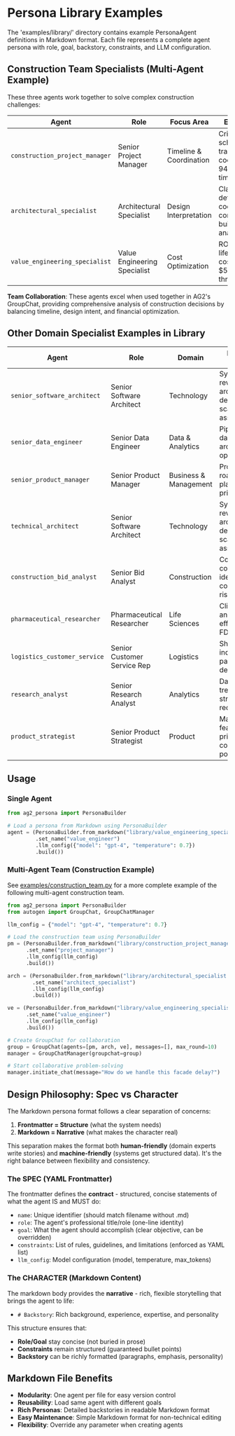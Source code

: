 # Persona Library Examples

The 'examples/library/' directory contains example PersonaAgent definitions in Markdown format. Each file represents a complete agent persona with role, goal, backstory, constraints, and LLM configuration.

## Construction Team Specialists (Multi-Agent Example)

These three agents work together to solve complex construction challenges:

| Agent | Role | Focus Area | Expertise |
|-------|------|------------|-----------|
| `construction_project_manager` | Senior Project Manager | Timeline & Coordination | Critical path scheduling, trade coordination, 94% on-time delivery |
| `architectural_specialist` | Architectural Specialist | Design Interpretation | Clash detection, code compliance, buildability analysis |
| `value_engineering_specialist` | Value Engineering Specialist | Cost Optimization | ROI analysis, lifecycle costs, saved $500M through VE |

**Team Collaboration**: These agents excel when used together in AG2's GroupChat, providing comprehensive analysis of construction decisions by balancing timeline, design intent, and financial optimization.

## Other Domain Specialist Examples in Library

| Agent | Role | Domain | Example Use Cases |
|-------|------|--------|----------|
| `senior_software_architect` | Senior Software Architect | Technology | System design reviews, architecture decisions, scalability assessment |
| `senior_data_engineer` | Senior Data Engineer | Data & Analytics | Pipeline design, data platform architecture, ETL optimization |
| `senior_product_manager` | Senior Product Manager | Business & Management | Product strategy, roadmap planning, feature prioritization |
| `technical_architect` | Senior Software Architect | Technology | System design reviews, architecture decisions, scalability assessment |
| `construction_bid_analyst` | Senior Bid Analyst | Construction | Compare contractor bids, identify hidden costs, evaluate risks |
| `pharmaceutical_researcher` | Pharmaceutical Researcher | Life Sciences | Clinical trial analysis, drug efficacy studies, FDA compliance |
| `logistics_customer_service` | Senior Customer Service Rep | Logistics | Shipping inquiries, package tracking, delivery issues |
| `research_analyst` | Senior Research Analyst | Analytics | Data synthesis, trend analysis, strategic recommendations |
| `product_strategist` | Senior Product Strategist | Product | Market analysis, feature prioritization, competitive positioning |

## Usage

### Single Agent
```python
from ag2_persona import PersonaBuilder

# Load a persona from Markdown using PersonaBuilder
agent = (PersonaBuilder.from_markdown("library/value_engineering_specialist.md")
         .set_name("value_engineer")
         .llm_config({"model": "gpt-4", "temperature": 0.7})
         .build())
```

### Multi-Agent Team (Construction Example)

See [examples/construction_team.py](examples/construction_team.py) for a more complete example of the following multi-agent construction team.

```python
from ag2_persona import PersonaBuilder
from autogen import GroupChat, GroupChatManager

llm_config = {"model": "gpt-4", "temperature": 0.7}

# Load the construction team using PersonaBuilder
pm = (PersonaBuilder.from_markdown("library/construction_project_manager.md")
      .set_name("project_manager")
      .llm_config(llm_config)
      .build())

arch = (PersonaBuilder.from_markdown("library/architectural_specialist.md")
        .set_name("architect_specialist")
        .llm_config(llm_config)
        .build())

ve = (PersonaBuilder.from_markdown("library/value_engineering_specialist.md")
      .set_name("value_engineer")
      .llm_config(llm_config)
      .build())

# Create GroupChat for collaboration
group = GroupChat(agents=[pm, arch, ve], messages=[], max_round=10)
manager = GroupChatManager(groupchat=group)

# Start collaborative problem-solving
manager.initiate_chat(message="How do we handle this facade delay?")
```

## Design Philosophy: Spec vs Character

The Markdown persona format follows a clear separation of concerns:

1. **Frontmatter = Structure** (what the system needs)
2. **Markdown = Narrative** (what makes the character real)

This separation makes the format both **human-friendly** (domain experts write stories) and **machine-friendly** (systems get structured data). It's the right balance between flexibility and consistency.

### The SPEC (YAML Frontmatter)
The frontmatter defines the **contract** - structured, concise statements of what the agent IS and MUST do:

- `name`: Unique identifier (should match filename without .md)
- `role`: The agent's professional title/role (one-line identity)
- `goal`: What the agent should accomplish (clear objective, can be overridden)
- `constraints`: List of rules, guidelines, and limitations (enforced as YAML list)
- `llm_config`: Model configuration (model, temperature, max_tokens)

### The CHARACTER (Markdown Content)
The markdown body provides the **narrative** - rich, flexible storytelling that brings the agent to life:

- `# Backstory`: Rich background, experience, expertise, and personality

This structure ensures that:
- **Role/Goal** stay concise (not buried in prose)
- **Constraints** remain structured (guaranteed bullet points)
- **Backstory** can be richly formatted (paragraphs, emphasis, personality)

## Markdown File Benefits

- **Modularity**: One agent per file for easy version control
- **Reusability**: Load same agent with different goals
- **Rich Personas**: Detailed backstories in readable Markdown format
- **Easy Maintenance**: Simple Markdown format for non-technical editing
- **Flexibility**: Override any parameter when creating agents

